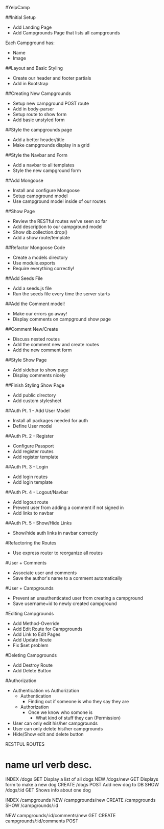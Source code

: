 #YelpCamp

##Initial Setup
* Add Landing Page
* Add Campgrounds Page that lists all campgrounds

Each Campground has:
   * Name
   * Image

##Layout and Basic Styling
* Create our header and footer partials
* Add in Bootstrap

##Creating New Campgrounds
* Setup new campground POST route
* Add in body-parser
* Setup route to show form
* Add basic unstyled form

##Style the campgrounds page
* Add a better header/title
* Make campgrounds display in a grid

##Style the Navbar and Form
* Add a navbar to all templates
* Style the new campground form

##Add Mongoose
* Install and configure Mongoose
* Setup campground model
* Use campground model inside of our routes

##Show Page
* Review the RESTful routes we've seen so far
* Add description to our campground model
* Show db.collection.drop()
* Add a show route/template

##Refactor Mongoose Code
* Create a models directory
* Use module.exports
* Require everything correctly!

##Add Seeds File
* Add a seeds.js file
* Run the seeds file every time the server starts

##Add the Comment model!
* Make our errors go away!
* Display comments on campground show page

##Comment New/Create
* Discuss nested routes
* Add the comment new and create routes
* Add the new comment form

##Style Show Page
* Add sidebar to show page
* Display comments nicely

##Finish Styling Show Page
* Add public directory
* Add custom stylesheet

##Auth Pt. 1 - Add User Model
* Install all packages needed for auth
* Define User model 

##Auth Pt. 2 - Register
* Configure Passport
* Add register routes
* Add register template

##Auth Pt. 3 - Login
* Add login routes
* Add login template

##Auth Pt. 4 - Logout/Navbar
* Add logout route
* Prevent user from adding a comment if not signed in
* Add links to navbar

##Auth Pt. 5 - Show/Hide Links
* Show/hide auth links in navbar correctly

#Refactoring the Routes
* Use express router to reorganize all routes

#User + Comments
* Associate user and comments
* Save the author's name to a comment automatically

#User + Campgrounds
* Prevent an unauthenticated user from creating a campground
* Save username+id to newly created campground

#Editing Campgrounds
* Add Method-Override
* Add Edit Route for Campgrounds
* Add Link to Edit Pages
* Add Update Route
* Fix $set problem

#Deleting Campgrounds
* Add Destroy Route
* Add Delete Button

#Authorization
* Authentication vs Authorization 
    * Authentication
        * Finding out if someone is who they say they are
    * Authorization
        * Once we know who somone is
            * What kind of stuff they can (Permission)
* User can only edit his/her campgrounds
* User can only delete his/her campgrounds
* Hide/Show edit and delete button


RESTFUL ROUTES

name      url      verb    desc.
===============================================
INDEX   /dogs      GET   Display a list of all dogs
NEW     /dogs/new  GET   Displays form to make a new dog
CREATE  /dogs      POST  Add new dog to DB
SHOW    /dogs/:id  GET   Shows info about one dog

INDEX   /campgrounds
NEW     /campgrounds/new
CREATE  /campgrounds
SHOW    /campgrounds/:id

NEW     campgrounds/:id/comments/new    GET
CREATE  campgrounds/:id/comments      POST